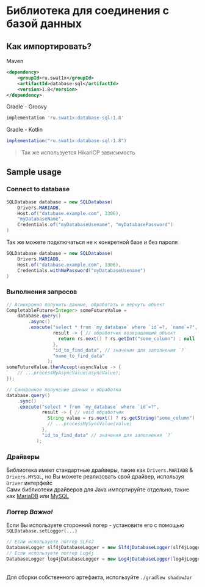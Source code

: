 # Библиотека для соединения с базой данных

## Как импортировать?

Maven
``` xml
<dependency>
    <groupId>ru.swat1x</groupId>
    <artifactId>database-sql</artifactId>
    <version>1.8</version>
</dependency>
```

Gradle - Groovy
``` groovy
implementation 'ru.swat1x:database-sql:1.8' 
```

Gradle - Kotlin
``` groovy
implementation("ru.swat1x:database-sql:1.8")
```

> Так же используется HikariCP зависимость

## Sample usage

### Connect to database

``` java
SQLDatabase database = new SQLDatabase(
    Drivers.MARIADB,
    Host.of("database.example.com", 3306),
    "myDatabaseName",
    Credentials.of("myDatabaseUsename", "myDatabasePassword")
)
```

Так же можете подключаться не к конкретной базе и без пароля

``` java
SQLDatabase database = new SQLDatabase(
    Drivers.MARIADB,
    Host.of("database.example.com", 3306),
    Credentials.withNoPassword("myDatabaseUsename")
)
```

### Выполнения запросов

``` java
// Асинхронно получить данные, обработать и вернуть объект
CompletableFuture<Integer> someFutureValue = 
    database.query()
        .async()
        .execute("select * from `my_database` where `id`=?, `name`=?",
                 result -> { // обработчик возвращающий объект
                   return rs.next() ? rs.getInt("some_column") : null
                 }, 
                 "id_to_find_data", // значения для заполнения `?`
                 "name_to_find_data"
               );
someFutureValue.thenAccept(asyncValue -> {
    // ...processMyAsyncValue(asyncValue);
});

// Синхронное получение данных и обработка
database.query()
    .sync()
    .execute("select * from `my_database` where `id`=?",
             result -> { // void обработчик
               String value = rs.next() ? rs.getString("some_column") : null;
               // ...processMySyncValue(value)                
             },
             "id_to_find_data" // значения для заполнения `?`
           );
```

### Драйверы
Библиотека имеет стандартные драйверы, такие как
`Drivers.MARIADB` & `Drivers.MYSQL`, но Вы можете реализовать свой драйвер, используя `Driver` интерфейс\
Сами библиотеки драйверов для Java импортируйте отдельно, такие как [MariaDB](https://mvnrepository.com/artifact/org.mariadb.jdbc/mariadb-java-client) или [MySQL](https://mvnrepository.com/artifact/com.mysql/mysql-connector-j)

### Логгер _Важно!_
Если Вы используете сторонний логер - установите его с помощью `SQLDatabase.setLogger(...)`
``` java
// Если используете логгер SLF4J
DatabaseLogger slf4jDatabaseLogger = new Slf4jDatabaseLogger(slf4jLogger);
// Если используете логгер Log4j
DatabaseLogger log4jDatabaseLogger = new Log4jDatabaseLogger(log4jLogger);
```
\
Для сборки собственного артефакта, используйте `./gradlew shadowJar`

